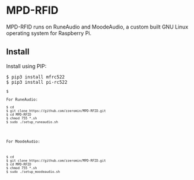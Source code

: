# MPD-RFID
MPD-RFID runs on RuneAudio and MoodeAudio, a custom built GNU Linux operating system for Raspberry Pi.



## Install

Install using PIP:
<pre><code>$ pip3 install mfrc522
$ pip3 install pi-rc522
<pre><code>$

For RuneAudio:
<pre><code>$ cd
$ git clone https://github.com/zzeromin/MPD-RFID.git
$ cd MPD-RFID
$ chmod 755 *.sh
$ sudo ./setup_runeaudio.sh
</code></pre>

For MoodeAudio:
<pre><code>$ cd
$ git clone https://github.com/zzeromin/MPD-RFID.git
$ cd MPD-RFID
$ chmod 755 *.sh
$ sudo ./setup_moodeaudio.sh
</code></pre>
